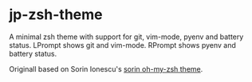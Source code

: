 # jp-zsh-theme
A minimal zsh theme with support for git, vim-mode, pyenv and battery status.
LPrompt shows git and vim-mode.
RPrompt shows pyenv and battery status.

Originall based on Sorin Ionescu's [sorin oh-my-zsh theme](https://github.com/BinaryMuse/oh-my-zsh/blob/master/themes/sorin.zsh-theme).
